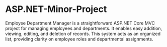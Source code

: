 # ASP.NET-Minor-Project
Employee Department Manager is a straightforward ASP.NET Core MVC project for managing employees and departments. It enables easy addition, viewing, editing, and deletion of records. This system acts as an organized list, providing clarity on employee roles and departmental assignments.
